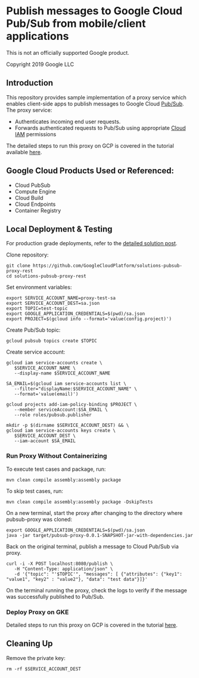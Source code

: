 # Publish messages to Google Cloud Pub/Sub from mobile/client applications

This is not an officially supported Google product.

Copyright 2019 Google LLC

## Introduction
This repository provides sample implementation of a proxy service which enables client-side apps to publish messages to Google Cloud [Pub/Sub](https://cloud.google.com/pubsub/docs/overview). The proxy service:
- Authenticates incoming end user requests. 
- Forwards authenticated requests to Pub/Sub using appropriate [Cloud IAM](https://cloud.google.com/iam/docs/overview) permissions

The detailed steps to run this proxy on GCP is covered in the tutorial available [here]().

## Google Cloud Products Used or Referenced:
- Cloud PubSub
- Compute Engine
- Cloud Build 
- Cloud Endpoints
- Container Registry

## Local Deployment & Testing
For production grade deployments, refer to the [detailed solution post]().

Clone repository:
```
git clone https://github.com/GoogleCloudPlatform/solutions-pubsub-proxy-rest
cd solutions-pubsub-proxy-rest
```
Set environment variables:
```
export SERVICE_ACCOUNT_NAME=proxy-test-sa
export SERVICE_ACCOUNT_DEST=sa.json
export TOPIC=test-topic
export GOOGLE_APPLICATION_CREDENTIALS=$(pwd)/sa.json
export PROJECT=$(gcloud info --format='value(config.project)')
```
Create Pub/Sub topic:
```
gcloud pubsub topics create $TOPIC
```
Create service account:
```
gcloud iam service-accounts create \
   $SERVICE_ACCOUNT_NAME \
   --display-name $SERVICE_ACCOUNT_NAME

SA_EMAIL=$(gcloud iam service-accounts list \
   --filter="displayName:$SERVICE_ACCOUNT_NAME" \
   --format='value(email)')

gcloud projects add-iam-policy-binding $PROJECT \
   --member serviceAccount:$SA_EMAIL \
   --role roles/pubsub.publisher

mkdir -p $(dirname $SERVICE_ACCOUNT_DEST) && \
gcloud iam service-accounts keys create \
   $SERVICE_ACCOUNT_DEST \
   --iam-account $SA_EMAIL
```
### Run Proxy Without Containerizing
To execute test cases and package, run:
```
mvn clean compile assembly:assembly package
```
To skip test cases, run:
```
mvn clean compile assembly:assembly package -DskipTests
```
On a new terminal, start the proxy after changing to the directory where pubsub-proxy was cloned:
```
export GOOGLE_APPLICATION_CREDENTIALS=$(pwd)/sa.json
java -jar target/pubsub-proxy-0.0.1-SNAPSHOT-jar-with-dependencies.jar 
```
Back on the original terminal, publish a message to Cloud Pub/Sub via proxy.
```
curl -i -X POST localhost:8080/publish \
   -H "Content-Type: application/json" \
   -d '{"topic": "'$TOPIC'", "messages": [ {"attributes": {"key1": "value1", "key2" : "value2"}, "data": "test data"}]}'
```
On the terminal running the proxy, check the logs to verify if the message was successfully published to Pub/Sub.

### Deploy Proxy on GKE
Detailed steps to run this proxy on GCP is covered in the tutorial [here]().

## Cleaning Up
Remove the private key:
```
rm -rf $SERVICE_ACCOUNT_DEST
```
